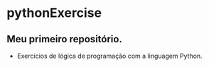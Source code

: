 # pythonExercise
## Meu primeiro repositório.
* Exercicios de lógica de programação com a linguagem Python.
